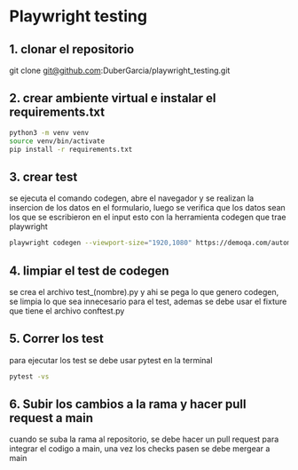# Playwright testing
## 1. clonar el repositorio

git clone git@github.com:DuberGarcia/playwright_testing.git

## 2. crear ambiente virtual e instalar el requirements.txt

```bash
python3 -m venv venv
source venv/bin/activate
pip install -r requirements.txt

```

## 3. crear test
se ejecuta el comando codegen, abre el navegador y se realizan la insercion de los datos en el formulario, luego se verifica que los datos sean los que se escribieron en el input esto con la herramienta codegen que trae playwright
```bash
playwright codegen --viewport-size="1920,1080" https://demoqa.com/automation-practice-form
```

## 4. limpiar el test de codegen

se crea el archivo test_(nombre).py y ahi se pega lo que genero codegen, se limpia lo que sea innecesario para el test, ademas se debe usar el fixture que tiene el archivo conftest.py  

## 5. Correr los test

para ejecutar los test se debe usar pytest en la terminal

```bash
pytest -vs
```

## 6. Subir los cambios a la rama y hacer pull request a main

cuando se suba la rama al repositorio, se debe hacer un pull request para integrar el codigo a main, una vez los checks pasen se debe mergear a main

